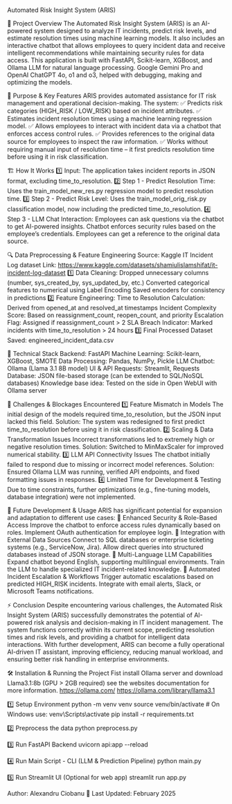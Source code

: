 Automated Risk Insight System (ARIS)

📌 Project Overview
The Automated Risk Insight System (ARIS) is an AI-powered system designed to analyze IT incidents, predict risk levels, and estimate resolution times using machine learning models. It also includes an interactive chatbot that allows employees to query incident data and receive intelligent recommendations while maintaining security rules for data access.
This application is built with FastAPI, Scikit-learn, XGBoost, and Ollama LLM for natural language processing. Google Gemini Pro and OpenAI ChatGPT 4o, o1 and o3, helped with debugging, making and optimizing the models.

🎯 Purpose & Key Features
ARIS provides automated assistance for IT risk management and operational decision-making. The system:
✅ Predicts risk categories (HIGH_RISK / LOW_RISK) based on incident attributes. 
✅ Estimates incident resolution times using a machine learning regression model. 
✅ Allows employees to interact with incident data via a chatbot that enforces access control rules. 
✅ Provides references to the original data source for employees to inspect the raw information. 
✅ Works without requiring manual input of resolution time – it first predicts resolution time before using it in risk classification.

🏗 How It Works
1️⃣ Input: The application takes incident reports in JSON format, excluding time_to_resolution. 
2️⃣ Step 1 - Predict Resolution Time: 
Uses the train_model_new_res.py regression model to predict resolution time. 
3️⃣ Step 2 - Predict Risk Level: 
Uses the train_model_orig_risk.py classification model, now including the predicted time_to_resolution. 
4️⃣ Step 3 - LLM Chat Interaction: 
Employees can ask questions via the chatbot to get AI-powered insights.
Chatbot enforces security rules based on the employee’s credentials.
Employees can get a reference to the original data source.

🔍 Data Preprocessing & Feature Engineering
Source: Kaggle IT Incident Log dataset
Link: https://www.kaggle.com/datasets/shamiulislamshifat/it-incident-log-dataset
1️⃣ Data Cleaning:
Dropped unnecessary columns (number, sys_created_by, sys_updated_by, etc.)
Converted categorical features to numerical using Label Encoding
Saved encoders for consistency in predictions
2️⃣ Feature Engineering:
Time to Resolution Calculation: Derived from opened_at and resolved_at timestamps
Incident Complexity Score: Based on reassignment_count, reopen_count, and priority
Escalation Flag: Assigned if reassignment_count > 2
SLA Breach Indicator: Marked incidents with time_to_resolution > 24 hours
3️⃣ Final Processed Dataset Saved: engineered_incident_data.csv

🔧 Technical Stack
Backend: FastAPI
Machine Learning: Scikit-learn, XGBoost, SMOTE
Data Processing: Pandas, NumPy, Pickle
LLM Chatbot: Ollama (Llama 3.1 8B model)
UI & API Requests: Streamlit, Requests
Database: JSON file-based storage (can be extended to SQL/NoSQL databases)
Knowledge base idea: Tested on the side in Open WebUI with Ollama server 

🚧 Challenges & Blockages Encountered
1️⃣ Feature Mismatch in Models
The initial design of the models required time_to_resolution, but the JSON input lacked this field.
Solution: The system was redesigned to first predict time_to_resolution before using it in risk classification.
2️⃣ Scaling & Data Transformation Issues
Incorrect transformations led to extremely high or negative resolution times.
Solution: Switched to MinMaxScaler for improved numerical stability.
3️⃣ LLM API Connectivity Issues
The chatbot initially failed to respond due to missing or incorrect model references.
Solution: Ensured Ollama LLM was running, verified API endpoints, and fixed formatting issues in responses.
4️⃣ Limited Time for Development & Testing
Due to time constraints, further optimizations (e.g., fine-tuning models, database integration) were not implemented.

🚀 Future Development & Usage
ARIS has significant potential for expansion and adaptation to different use cases:
🔹 Enhanced Security & Role-Based Access
Improve the chatbot to enforce access rules dynamically based on roles.
Implement OAuth authentication for employee login.
🔹 Integration with External Data Sources
Connect to SQL databases or enterprise ticketing systems (e.g., ServiceNow, Jira).
Allow direct queries into structured databases instead of JSON storage.
🔹 Multi-Language LLM Capabilities
Expand chatbot beyond English, supporting multilingual environments.
Train the LLM to handle specialized IT incident-related knowledge.
🔹 Automated Incident Escalation & Workflows
Trigger automatic escalations based on predicted HIGH_RISK incidents.
Integrate with email alerts, Slack, or Microsoft Teams notifications.

⚡ Conclusion
Despite encountering various challenges, the Automated Risk Insight System (ARIS) successfully demonstrates the potential of AI-powered risk analysis and decision-making in IT incident management. The system functions correctly within its current scope, predicting resolution times and risk levels, and providing a chatbot for intelligent data interactions.
With further development, ARIS can become a fully operational AI-driven IT assistant, improving efficiency, reducing manual workload, and ensuring better risk handling in enterprise environments.

🛠 Installation & Running the Project
Fist install Ollama server and download Llama3.1:8b (GPU > 2GB required) see the websites documentation for more information.
https://ollama.com/
https://ollama.com/library/llama3.1

1️⃣ Setup Environment
python -m venv venv
source venv/bin/activate   # On Windows use: venv\Scripts\activate
pip install -r requirements.txt

2️⃣ Preprocess the data
python preprocess.py

3️⃣ Run FastAPI Backend
uvicorn api:app --reload

4️⃣ Run Main Script - CLI (LLM & Prediction Pipeline)
python main.py

5️⃣ Run Streamlit UI (Optional for web app)
streamlit run app.py

Author: Alexandru Ciobanu
 📅 Last Updated: February 2025

